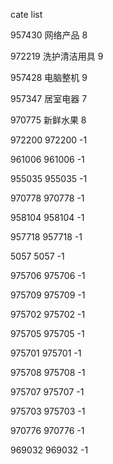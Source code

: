 cate list

957430 网络产品 8

972219 洗护清洁用具 9

957428 电脑整机 9

957347 居室电器 7

970775 新鲜水果 8

972200 972200 -1

961006 961006 -1

955035 955035 -1

970778 970778 -1

958104 958104 -1

957718 957718 -1

5057 5057 -1

975706 975706 -1

975709 975709 -1

975702 975702 -1

975705 975705 -1

975701 975701 -1

975708 975708 -1

975707 975707 -1

975703 975703 -1

970776 970776 -1

969032 969032 -1

